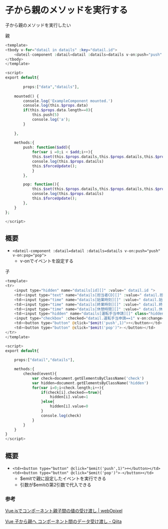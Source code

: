# 子から親のメソッドを実行する

子から親のメソッドを実行したい

親

```php
<template>
<tbody v-for="datail in datails" :key="datail.id">
    <dateil-component :datail=datail :datails=datails v-on:push="push" v-on:pop="pop"></dateil-component>
</tbody>
</template>

<script>
export default{
        
        props:["data","datails"],
        
    mounted() {
        console.log('ExampleComponent mounted.')
        console.log(this.$props.data)
        if(this.$props.data.length==0){
            this.push(5)
            console.log('a');
        }
        
    },
    
    methods:{
        push: function($add){
            for(var i =0;i < $add;i++){
            this.$set(this.$props.datails,this.$props.datails,this.$props.datails.push({}))
            console.log(this.$props.datails)
            this.$forceUpdate();
            }
        },

        pop: function(){
            this.$set(this.$props.datails,this.$props.datails,this.$props.datails.pop({}))
            console.log(this.$props.datails)
            this.$forceUpdate();
        },
    }
};

</script>
```

## 概要

- `<dateil-component :datail=datail :datails=datails v-on:push="push" v-on:pop="pop">`
    - v-onでイベントを設定する

子

```php
<template>
<tr>
    <input type="hidden" name="datails[id][]" :value=" datail.id ">
    <td><input type="text" name="datails[担当者CD][]" :value=" datail.担当者CD " class="form-control-sm col-auto"></td>
    <td><input type="time" name="datails[始業時刻][]" :value=" datail.始業時刻 " class="form-control-sm col-auto"></td>
    <td><input type="time" name="datails[終業時刻][]" :value=" datail.終業時刻 " class="form-control-sm col-auto"></td>
    <td><input type="time" name="datails[休憩時間][]" :value=" datail.休憩時間 " class="form-control-sm col-auto"></td>
    <td><input type="hidden" name="datails[運転手当申請][]" class="hidden">
    <input type="checkbox" :checked="datail.運転手当申請==1" v-on:change="checked" class="check"></td>
    <td><button type="button" @click="$emit('push',1)">+</button></td>
    <td><button type="button" @click="$emit('pop')">-</button></td>
</tr>
</template>

<script>
export default{
        
    props:["datail","datails"],

    methods:{
        checked(event){
            var check=document.getElementsByClassName('check')
            var hidden=document.getElementsByClassName('hidden')
            for(var i=0;i<check.length;i++){
                if(check[i].checked==true){
                    hidden[i].value=1
                }else{
                    hidden[i].value=0
                }
                console.log(check)
            }
        }     
    }
}
</script>
```
## 概要

-  `<td><button type="button" @click="$emit('push',1)">+</button></td>`
  `<td><button type="button" @click="$emit('pop')">-</button></td>`
   - $emitで親に設定したイベントを実行できる
   - 引数が$emitの第2引数で代入できる  


### 参考

[Vue\.jsでコンポーネント親子間の値の受け渡し \| webOpixel](https://www.webopixel.net/javascript/1224.html)

[Vue 子から親へ コンポーネント間のデータ受け渡し \- Qiita](https://qiita.com/fukuman/items/b0bc84081ad0d2bc522a)